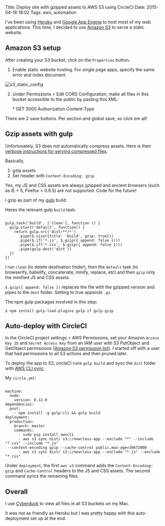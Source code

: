 Title: Deploy site with gzipped assets to AWS S3 using CircleCI
Date: 2015-04-16 18:02
Tags: aws, automation

I've been using [Heroku](https://www.heroku.com) and [Google App Engine](https://cloud.google.com/appengine/docs) to host most of my web applications. This time, I decided to use [Amazon S3](http://aws.amazon.com/s3) to serve a static website.

## Amazon S3 setup
After creating your S3 bucket, click on the `Properties` button.

1) Enable static website hosting. For single page apps, specify the same error and index document.

![s3_static_config](https://alyssaq.github.io/blog/images/S3deploy_enable-static-site.png)

2) Under Permissions > Edit CORS Configuration, make all files in this bucket accessible to the public by pasting this XML:

    <?xml version="1.0" encoding="UTF-8"?>
    <CORSConfiguration xmlns="http://s3.amazonaws.com/doc/2006-03-01/">
        <CORSRule>
            <AllowedOrigin>*</AllowedOrigin>
            <AllowedMethod>GET</AllowedMethod>
            <MaxAgeSeconds>3000</MaxAgeSeconds>
            <AllowedHeader>Authorization</AllowedHeader>
            <AllowedHeader>Content-Type</AllowedHeader>
        </CORSRule>
    </CORSConfiguration>

There are 2 save buttons. Per section and global save, so click em all!

## Gzip assets with gulp
Unfortunately, S3 does not automatically compress assets. Here is their [verbose instructions for serving compressed files](http://docs.aws.amazon.com/AmazonCloudFront/latest/DeveloperGuide/ServingCompressedFiles.html#CompressedS3).  

Basically,    

1. gzip assets
2. Set header with `Content-Encoding: gzip`

Yes, my JS and CSS assets are always gzipped and ancient browsers (such as IE < 5, Firefox < 0.9.5) are not supported. Code for the future!

I gzip as part of my [gulp](http://gulpjs.com) build.

Heres the relevant gulp `build` task:

<pre><code class="language-javascript">
gulp.task('build', ['clean'], function () {
  gulp.start('default', function() {
    return gulp.src('dist/**/*')
      .pipe($.size({title: 'build', gzip: true}))
      .pipe($.if('*.js', $.gzip({ append: false })))
      .pipe($.if('*.css', $.gzip({ append: false })))
      .pipe(gulp.dest('dist'))
  })
})
</code></pre>

I run `clean` (to delete destination folder), then the `default` task (to browserify, babelify, concatenate, minify, replace, etc) and then `gzip` only the minified JS and CSS assets.

`$.gzip({ append: false })` replaces the file with the gzipped version and pipes to the `dest` folder. Setting to true appends `.gz`.

The npm gulp packages involved in this step:

    $ npm install gulp-load-plugins gulp-if gulp-gzip 

## Auto-deploy with CircleCI
In the CircleCI project settings > AWS Permissions, set your Amazon `Access Key ID` and `Secret Access Key` from an IAM user with S3 PutObject and GetObject permissions ([Amazon S3 permission list](http://docs.aws.amazon.com/AmazonS3/latest/dev/using-with-s3-actions.html)). I started off with a user that had permissions to all S3 actions and then pruned later.

To deploy the app to S3, circleCI runs `gulp build` and sync the `dist` folder with [AWS CLI sync](http://docs.aws.amazon.com/cli/latest/reference/s3/sync.html).

My `circle.yml`:

<pre class="language-yml"><code class="language-yml">
machine:
  node:
    version: 0.12.0
dependencies:
  post:
    - npm install -g gulp-cli && gulp build
deployment:
  production:
    branch: master
    commands:
      - sudo pip install awscli
      - aws s3 sync dist/ s3://newcleus-app --exclude "*" --include "*.css" --include "*.js"
 --content-encoding gzip --cache-control public,max-age=30672000
      - aws s3 sync dist/ s3://newcleus-app --exclude "*.js" --exclude "*.css"
</code></pre>
           
Under `deployment`, the first `aws s3` command adds the `Content-Encoding: gzip` and `Cache-Control` headers to the JS and CSS assets. The second command syncs the remaining files.

## Overall
I use [Cyberduck](https://cyberduck.io) to view all files in all S3 buckets on my Mac.

It was not as friendly as Heroku but I was pretty happy with this auto-deployment set up at the end.